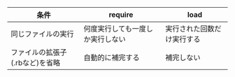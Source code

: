 | 条件 | require | load |
| --- | --- | --- |
| 同じファイルの実行 | 何度実行しても一度しか実行しない | 実行された回数だけ実行する |
| ファイルの拡張子(.rbなど)を省略 | 自動的に補完する | 補完しない | 

